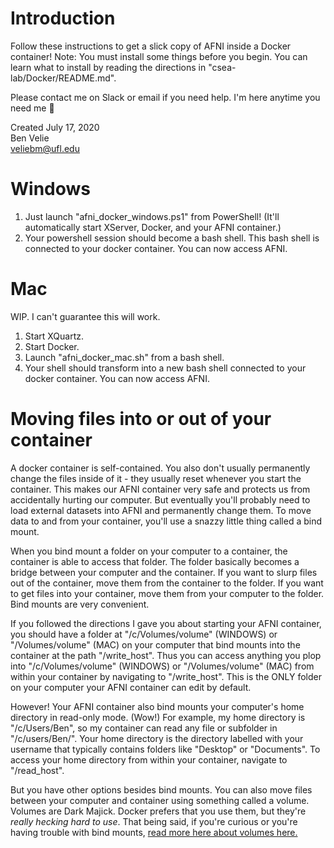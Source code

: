 # Introduction
Follow these instructions to get a slick copy of AFNI inside a Docker container! Note: You must install some things before you begin. You can learn what to install by reading the directions in "csea-lab/Docker/README.md".

Please contact me on Slack or email if you need help. I'm here anytime you need me 🙂

Created July 17, 2020  
Ben Velie  
veliebm@ufl.edu

# Windows
1) Just launch "afni_docker_windows.ps1" from PowerShell! (It'll automatically start XServer, Docker, and your AFNI container.)
2) Your powershell session should become a bash shell. This bash shell is connected to your docker container. You can now access AFNI.

# Mac
WIP. I can't guarantee this will work.
1) Start XQuartz.
2) Start Docker.
3) Launch "afni_docker_mac.sh" from a bash shell.
4) Your shell should transform into a new bash shell connected to your docker container. You can now access AFNI.

# Moving files into or out of your container
A docker container is self-contained. You also don't usually permanently change the files inside of it - they usually reset whenever you start the container. This makes our AFNI container very safe and protects us from accidentally hurting our computer. But eventually you'll probably need to load external datasets into AFNI and permanently change them. To move data to and from your container, you'll use a snazzy little thing called a bind mount.

When you bind mount a folder on your computer to a container, the container is able to access that folder. The folder basically becomes a bridge between your computer and the container. If you want to slurp files out of the container, move them from the container to the folder. If you want to get files into your container, move them from your computer to the folder. Bind mounts are very convenient.

If you followed the directions I gave you about starting your AFNI container, you should have a folder at "/c/Volumes/volume" (WINDOWS) or "/Volumes/volume" (MAC) on your computer that bind mounts into the container at the path "/write_host". Thus you can access anything you plop into "/c/Volumes/volume" (WINDOWS) or "/Volumes/volume" (MAC) from within your container by navigating to "/write_host". This is the ONLY folder on your computer your AFNI container can edit by default.

However! Your AFNI container also bind mounts your computer's home directory in read-only mode. (Wow!) For example, my home directory is "/c/Users/Ben", so my container can read any file or subfolder in "/c/users/Ben/". Your home directory is the directory labelled with your username that typically contains folders like "Desktop" or "Documents". To access your home directory from within your container, navigate to "/read_host".

But you have other options besides bind mounts. You can also move files between your computer and container using something called a volume. Volumes are Dark Majick. Docker prefers that you use them, but they're *really hecking hard to use*. That being said, if you're curious or you're having trouble with bind mounts, [read more here about volumes here.](https://docs.docker.com/storage/bind-mounts/)
